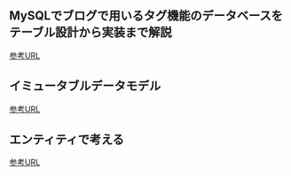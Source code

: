 ## MySQLでブログで用いるタグ機能のデータベースをテーブル設計から実装まで解説

[参考URL](https://code-database.com/knowledges/86)

## イミュータブルデータモデル

[参考URL](https://scrapbox.io/kawasima/%E3%82%A4%E3%83%9F%E3%83%A5%E3%83%BC%E3%82%BF%E3%83%96%E3%83%AB%E3%83%87%E3%83%BC%E3%82%BF%E3%83%A2%E3%83%87%E3%83%AB)

## エンティティで考える

[参考URL](https://kenzoblog.vercel.app/posts/event-model)
